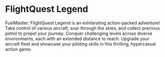 # FlightQuest Legend
 FuelMaster: FlightQuest Legend is an exhilarating action-packed adventure! 
Take control of various aircraft, soar through the skies, and collect precious petrol to propel your journey. 
Conquer challenging levels across diverse environments, each with an extended distance to reach. 
Upgrade your aircraft fleet and showcase your piloting skills in this thrilling, hypercasual action game.
